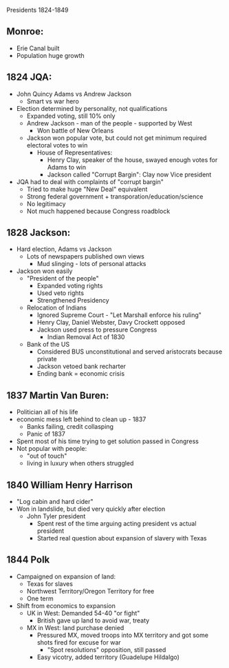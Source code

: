 Presidents 1824-1849

## Monroe:
- Erie Canal built
- Population huge growth
## 1824 JQA:
- John Quincy Adams vs Andrew Jackson
	- Smart vs war hero
- Election determined by personality, not qualifications
	- Expanded voting, still 10% only
	- Andrew Jackson - man of the people - supported by West
		- Won battle of New Orleans
	- Jackson won popular vote, but could not get minimum required electoral votes to win
		- House of Representatives:
			- Henry Clay, speaker of the house, swayed enough votes for Adams to win
			- Jackson called "Corrupt Bargin": Clay now Vice president
- JQA had to deal with complaints of "corrupt bargin"
	- Tried to make huge "New Deal" equivalent
	- Strong federal government + transporation/education/science
	- No legitimacy
	- Not much happened because Congress roadblock
## 1828 Jackson:
- Hard election, Adams vs Jackson
	- Lots of newspapers published own views
		- Mud slinging - lots of personal attacks
- Jackson won easily
	- "President of the people"
		- Expanded voting rights
		- Used veto rights
		- Strengthened Presidency
	- Relocation of Indians
		- Ignored Supreme Court - "Let Marshall enforce his ruling"
		- Henry Clay, Daniel Webster, Davy Crockett opposed 
		- Jackson used press to pressure Congress
			- Indian Removal Act of 1830
	- Bank of the US
		- Considered BUS unconstitutional and served aristocrats because private
		- Jackson vetoed bank recharter
		- Ending bank = economic crisis
## 1837 Martin Van Buren:
- Politician all of his life
- economic mess left behind to clean up - 1837
	- Banks failing, credit collasping
	- Panic of 1837
- Spent most of his time trying to get solution passed in Congress
- Not popular with people:
	- "out of touch"
	- living in luxury when others struggled
## 1840 William Henry Harrison
- "Log cabin and hard cider"
- Won in landslide, but died very quickly after election
	- John Tyler president
		- Spent rest of the time arguing acting president vs actual president
		- Started real question about expansion of slavery with Texas
## 1844 Polk
- Campaigned on expansion of land:
	- Texas for slaves
	- Northwest Territory/Oregon Territory for free 
	- One term
- Shift from economics to expansion 
	- UK in West: Demanded 54-40 "or fight"
		- British gave up land to avoid war, treaty
	- MX in West: land purchase denied
		- Pressured MX, moved troops into MX territory and got some shots fired for excuse for war
			- "Spot resolutions" opposition, still passed
		- Easy vicotry, added territory (Guadelupe Hildalgo)